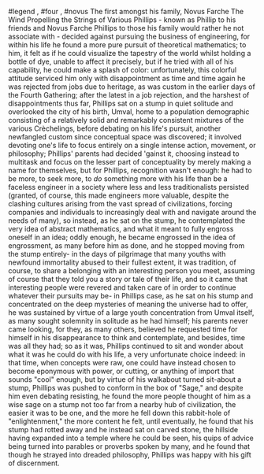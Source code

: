 #legend , #four , #novus 
The first amongst his family, Novus Farche The Wind Propelling the Strings of Various Phillips - known as Phillip to his friends and Novus Farche Phillips to those his family would rather he not associate with - decided against pursuing the business of engineering, for within his life he found a more pure pursuit of theoretical mathematics; to him, it felt as if he could visualize the tapestry of the world whilst holding a bottle of dye, unable to affect it precisely, but if he tried with all of his capability, he could make a splash of color: unfortunately, this colorful attitude serviced him only with disappointment as time and time again he was rejected from jobs due to heritage, as was custom in the earlier days of the Fourth Gathering; after the latest in a job rejection, and the harshest of disappointments thus far, Phillips sat on a stump in quiet solitude and overlooked the city of his birth, Umval, home to a population demographic consisting of a relatively solid and remarkably consistent mixtures of the various Crèchelings, before debating on his life's pursuit, another newfangled custom since conceptual space was discovered; it involved devoting one's life to focus entirely on a single intense action, movement, or philosophy; Phillips' parents had decided 'gainst it, choosing instead to multitask and focus on the lesser part of conceptuality by merely making a name for themselves, but for Phillips, recognition wasn't enough: he had to be more, to seek more, to *do* something more with his life than be a faceless engineer in a society where less and less traditionalists persisted (granted, of course, this made engineers more valuable, despite the clashing cultures arising from the vast spread of civilizations, forcing companies and individuals to increasingly deal with and navigate around the needs of many), so instead, as he sat on the stump, he contemplated the very idea of abstract mathematics, and what it meant to fully engross oneself in an idea; oddly enough, he became engrossed in the idea of engrossment, as many before him as done, and he stopped moving from the stump entirely- in the days of pilgrimage that many youths with newfound immortality abused to their fullest extent, it was tradition, of course, to share a belonging with an interesting person you meet, assuming of course that they told you a story or tale of their life, and so it came that interesting people were revered and taken care of in order to continue whatever their pursuits may be- in Phillips case, as he sat on his stump and concentrated on the deep mysteries of meaning the universe had to offer, he was sustained by virtue of a large youth concentration from Umval itself, as many sought solemnity in solitude as he had himself; his parents never came looking, for they, as many others, believed he requested time for himself in his disappearance to think and contemplate, and besides, time was all they had; so as it was, Phillips continued to sit and wonder about what it was he could do with his life, a very unfortunate choice indeed: in that time, when concepts were raw, one could have instead chosen to become eponymous with power, or cutting, or anything of import that sounds "cool" enough, but by virtue of his walkabout turned sit-about a stump, Phillips was pushed to conform in the box of "Sage," and despite him even debating resisting, he found the more people thought of him as a wise sage on a stump not too far from a nearby hub of civilization, the easier it was to be one, and the more he fell down this rabbit-hole of "enlightenment," the more content he felt, until eventually, he found that his stump had rotted away and he instead sat on carved stone, the hillside having expanded into a temple where he could be seen, his quips of advice being turned into parables or proverbs spoken by many, and he found that though he strayed into dreaded philosophy, Phillips was happy with his gift of discernment. 